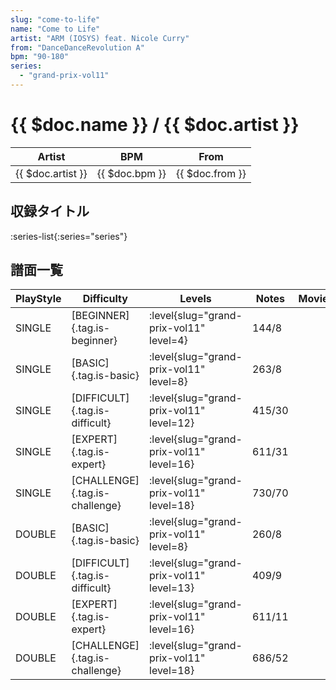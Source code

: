 ```yaml
---
slug: "come-to-life"
name: "Come to Life"
artist: "ARM (IOSYS) feat. Nicole Curry"
from: "DanceDanceRevolution A"
bpm: "90-180"
series:
  - "grand-prix-vol11"
---
```


# {{ $doc.name }} / {{ $doc.artist }}

|Artist|BPM|From|
|------|---|----|
|{{ $doc.artist }}|{{ $doc.bpm }}|{{ $doc.from }}|

## 収録タイトル

:series-list{:series="series"}

## 譜面一覧

|PlayStyle|Difficulty|Levels|Notes|Movie|
|---------|----------|------|-----|-----|
|SINGLE|[BEGINNER]{.tag.is-beginner}|<div class="field is-grouped is-grouped-multiline"> :level{slug="grand-prix-vol11" level=4}</div>|144/8||
|SINGLE|[BASIC]{.tag.is-basic}|<div class="field is-grouped is-grouped-multiline"> :level{slug="grand-prix-vol11" level=8}</div>|263/8||
|SINGLE|[DIFFICULT]{.tag.is-difficult}|<div class="field is-grouped is-grouped-multiline"> :level{slug="grand-prix-vol11" level=12}</div>|415/30||
|SINGLE|[EXPERT]{.tag.is-expert}|<div class="field is-grouped is-grouped-multiline"> :level{slug="grand-prix-vol11" level=16}</div>|611/31||
|SINGLE|[CHALLENGE]{.tag.is-challenge}|<div class="field is-grouped is-grouped-multiline"> :level{slug="grand-prix-vol11" level=18}</div>|730/70||
|DOUBLE|[BASIC]{.tag.is-basic}|<div class="field is-grouped is-grouped-multiline"> :level{slug="grand-prix-vol11" level=8}</div>|260/8||
|DOUBLE|[DIFFICULT]{.tag.is-difficult}|<div class="field is-grouped is-grouped-multiline"> :level{slug="grand-prix-vol11" level=13}</div>|409/9||
|DOUBLE|[EXPERT]{.tag.is-expert}|<div class="field is-grouped is-grouped-multiline"> :level{slug="grand-prix-vol11" level=16}</div>|611/11||
|DOUBLE|[CHALLENGE]{.tag.is-challenge}|<div class="field is-grouped is-grouped-multiline"> :level{slug="grand-prix-vol11" level=18}</div>|686/52||
